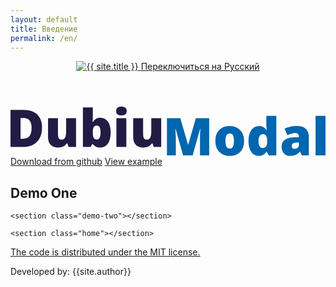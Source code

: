 ```yaml
---
layout: default
title: Введение
permalink: /en/
---
```


<header class="header">
	<div class="container">
		<a href="{{ "/" | relative_url }}" class="header--logo">
			<img src="{{ "/assets/img/logo.svg" | relative_url }}" alt="{{ site.title }}">
		</a>
		<a href="{{ "/" | relative_url }}" class="header--lang btnSwitch">
			<span>Переключиться на Русский</span>
		</a>
	</div>
</header>

<main class="main">
	<section class="home">
		<div class="container">
			<svg width="582" height="91" viewBox="0 0 582 91" fill="none" xmlns="http://www.w3.org/2000/svg">
				<path d="M58.1844 38.8189C58.1844 46.7987 56.6997 53.4328 53.7303 58.7213C50.7609 64.0098 46.5725 67.984 41.1651 70.6439C35.7889 73.2725 29.4595 74.5868 22.1766 74.5868H0V5.96131H23.7238C31.1004 5.96131 37.3518 7.22868 42.4779 9.76341C47.604 12.2981 51.4954 16.0064 54.1523 20.8881C56.8403 25.7698 58.1844 31.7467 58.1844 38.8189ZM38.9615 39.4761C38.9615 35.3141 38.3989 31.8719 37.2736 29.1494C36.1796 26.3956 34.523 24.3459 32.3038 23.0003C30.0846 21.6235 27.2871 20.935 23.9114 20.935H18.5196V59.3784H22.6455C28.2717 59.3784 32.3976 57.7512 35.0231 54.4967C37.6487 51.211 38.9615 46.2041 38.9615 39.4761Z" fill="#221C44"/>
				<path d="M121.104 21.4044V74.5868H107.273L104.976 67.9684H103.897C102.803 69.7521 101.412 71.2072 99.7245 72.3337C98.0679 73.429 96.2238 74.227 94.1921 74.7277C92.1604 75.2596 90.0506 75.5256 87.8626 75.5256C84.3931 75.5256 81.2518 74.8528 78.4387 73.5072C75.6569 72.1616 73.4376 70.0493 71.781 67.1704C70.1557 64.2914 69.343 60.5832 69.343 56.0457V21.4044H87.6751V50.4599C87.6751 53.9022 88.1596 56.5308 89.1285 58.3458C90.1287 60.1295 91.7541 61.0213 94.0046 61.0213C96.3176 61.0213 98.0992 60.3955 99.3495 59.1437C100.631 57.892 101.522 56.0457 102.022 53.6049C102.522 51.164 102.772 48.1912 102.772 44.6864V21.4044H121.104Z" fill="#221C44"/>
				<path d="M152.095 1.549V18.0717C152.095 19.9493 152.033 21.7486 151.908 23.4697C151.783 25.1596 151.626 26.7555 151.439 28.2576H152.095C153.47 26.0984 155.268 24.2677 157.487 22.7656C159.706 21.2323 162.613 20.4656 166.208 20.4656C171.74 20.4656 176.257 22.8126 179.757 27.5065C183.289 32.2005 185.055 38.9911 185.055 47.8783C185.055 53.9178 184.243 59.0029 182.617 63.1336C180.992 67.233 178.71 70.331 175.772 72.4276C172.865 74.493 169.49 75.5256 165.645 75.5256C161.894 75.5256 159.034 74.8841 157.065 73.6011C155.127 72.2868 153.47 70.8786 152.095 69.3766H150.97L148.063 74.5868H133.763V1.549H152.095ZM159.503 34.876C157.815 34.876 156.424 35.2672 155.33 36.0495C154.236 36.8318 153.424 38.0523 152.892 39.7108C152.361 41.338 152.095 43.419 152.095 45.9538V48.5354C152.095 52.6661 152.642 55.7328 153.736 57.7356C154.861 59.7383 156.846 60.7397 159.691 60.7397C161.847 60.7397 163.504 59.6288 164.66 57.407C165.817 55.1852 166.395 51.9464 166.395 47.6905C166.395 43.4347 165.832 40.2428 164.707 38.1149C163.582 35.9556 161.847 34.876 159.503 34.876Z" fill="#221C44"/>
				<path d="M213.983 21.4044V74.5868H195.651V21.4044H213.983ZM204.888 0C207.513 0 209.795 0.547627 211.733 1.64288C213.702 2.73814 214.687 4.913 214.687 8.16747C214.687 11.3281 213.702 13.4716 211.733 14.5982C209.795 15.6934 207.513 16.2411 204.888 16.2411C202.2 16.2411 199.902 15.6934 197.996 14.5982C196.12 13.4716 195.183 11.3281 195.183 8.16747C195.183 4.913 196.12 2.73814 197.996 1.64288C199.902 0.547627 202.2 0 204.888 0Z" fill="#221C44"/>
				<path d="M278.45 21.4044V74.5868H264.619L262.322 67.9684H261.244C260.15 69.7521 258.759 71.2072 257.071 72.3337C255.414 73.429 253.57 74.227 251.538 74.7277C249.507 75.2596 247.397 75.5256 245.209 75.5256C241.739 75.5256 238.598 74.8528 235.785 73.5072C233.003 72.1616 230.784 70.0493 229.127 67.1704C227.502 64.2914 226.689 60.5832 226.689 56.0457V21.4044H245.021V50.4599C245.021 53.9022 245.506 56.5308 246.475 58.3458C247.475 60.1295 249.1 61.0213 251.351 61.0213C253.664 61.0213 255.445 60.3955 256.696 59.1437C257.977 57.892 258.868 56.0457 259.368 53.6049C259.868 51.164 260.118 48.1912 260.118 44.6864V21.4044H278.45Z" fill="#221C44"/>
				<path d="M318.928 90.0613L304.909 40.634H304.487C304.612 41.917 304.737 43.6538 304.862 45.8443C305.019 48.0348 305.159 50.3974 305.284 52.9321C305.409 55.4669 305.472 57.9077 305.472 60.2547V90.0613H289.062V21.4357H313.724L328.024 70.1589H328.399L342.417 21.4357H367.126V90.0613H350.106V59.9731C350.106 57.8138 350.138 55.4982 350.2 53.026C350.294 50.5226 350.388 48.1756 350.481 45.9851C350.606 43.7633 350.716 42.0109 350.81 40.7279H350.388L336.557 90.0613H318.928Z" fill="#0066AF"/>
				<path d="M431.546 63.3527C431.546 67.7963 430.936 71.7392 429.717 75.1815C428.498 78.6237 426.732 81.5183 424.419 83.8653C422.106 86.2122 419.309 87.9959 416.027 89.2164C412.745 90.4055 409.041 91.0001 404.915 91.0001C401.07 91.0001 397.538 90.4055 394.319 89.2164C391.131 87.9959 388.349 86.2122 385.973 83.8653C383.598 81.5183 381.754 78.6237 380.441 75.1815C379.159 71.7392 378.519 67.7963 378.519 63.3527C378.519 57.4696 379.581 52.494 381.707 48.4259C383.864 44.3579 386.927 41.2599 390.896 39.1319C394.897 37.004 399.664 35.94 405.196 35.94C410.291 35.94 414.823 37.004 418.793 39.1319C422.763 41.2599 425.873 44.3579 428.123 48.4259C430.405 52.494 431.546 57.4696 431.546 63.3527ZM397.132 63.3527C397.132 66.3881 397.398 68.9541 397.929 71.0508C398.461 73.1161 399.304 74.6964 400.461 75.7917C401.649 76.8556 403.196 77.3876 405.103 77.3876C407.009 77.3876 408.525 76.8556 409.65 75.7917C410.776 74.6964 411.588 73.1161 412.088 71.0508C412.62 68.9541 412.885 66.3881 412.885 63.3527C412.885 60.3173 412.62 57.7826 412.088 55.7485C411.588 53.7145 410.76 52.1811 409.604 51.1484C408.478 50.1158 406.947 49.5994 405.009 49.5994C402.227 49.5994 400.211 50.7573 398.961 53.073C397.742 55.3886 397.132 58.8152 397.132 63.3527Z" fill="#0066AF"/>
				<path d="M458.552 91.0001C453.082 91.0001 448.581 88.6687 445.049 84.0061C441.517 79.3434 439.751 72.5215 439.751 63.5405C439.751 54.4655 441.564 47.5967 445.189 42.934C448.815 38.2714 453.504 35.94 459.255 35.94C461.63 35.94 463.678 36.2843 465.397 36.9727C467.116 37.6612 468.601 38.6 469.851 39.7891C471.132 40.9469 472.242 42.2612 473.18 43.732H473.555C473.336 42.3864 473.133 40.5401 472.945 38.1931C472.758 35.8149 472.664 33.4992 472.664 31.2461V17.0234H491.137V90.0613H477.306L473.367 83.3489H472.664C471.82 84.7571 470.757 86.0401 469.476 87.198C468.225 88.3558 466.694 89.2789 464.881 89.9674C463.099 90.6558 460.99 91.0001 458.552 91.0001ZM466.053 76.4958C468.991 76.4958 471.054 75.5726 472.242 73.7263C473.461 71.8487 474.117 69.0011 474.211 65.1833V63.7282C474.211 59.535 473.617 56.3274 472.43 54.1056C471.273 51.8525 469.085 50.726 465.866 50.726C463.678 50.726 461.865 51.7899 460.427 53.9179C458.989 56.0458 458.27 59.3472 458.27 63.8221C458.27 68.2344 458.989 71.4576 460.427 73.4916C461.896 75.4944 463.771 76.4958 466.053 76.4958Z" fill="#0066AF"/>
				<path d="M529.77 35.94C536.49 35.94 541.741 37.6142 545.523 40.9626C549.305 44.2796 551.196 49.0205 551.196 55.1852V90.0613H538.491L534.974 83.0203H534.599C533.099 84.8979 531.552 86.4313 529.957 87.6204C528.395 88.7783 526.597 89.6232 524.566 90.1551C522.534 90.7184 520.049 91.0001 517.111 91.0001C514.048 91.0001 511.297 90.3742 508.859 89.1225C506.421 87.8708 504.499 85.9775 503.092 83.4428C501.686 80.9081 500.983 77.7005 500.983 73.8202C500.983 68.1249 502.952 63.9003 506.89 61.1465C510.828 58.3928 516.533 56.8438 524.003 56.4995L532.864 56.2179V55.4669C532.864 53.0886 532.27 51.3988 531.083 50.3974C529.926 49.396 528.363 48.8953 526.394 48.8953C524.3 48.8953 521.956 49.2709 519.361 50.0219C516.798 50.7416 514.22 51.6804 511.625 52.8383L506.327 40.7279C509.391 39.1632 512.86 37.9741 516.736 37.1605C520.612 36.3469 524.956 35.94 529.77 35.94ZM532.958 66.3099L528.738 66.4976C525.363 66.6228 522.987 67.2174 521.612 68.2813C520.268 69.314 519.596 70.8004 519.596 72.7406C519.596 74.5556 520.08 75.9012 521.049 76.7774C522.018 77.6223 523.3 78.0448 524.894 78.0448C527.113 78.0448 529.004 77.3407 530.567 75.9325C532.161 74.5243 532.958 72.6937 532.958 70.4406V66.3099Z" fill="#0066AF"/>
				<path d="M582 90.0613H563.668V17.0234H582V90.0613Z" fill="#0066AF"/>
			</svg>
			<div class="home__btns">
				<a href="https://github.com/DubiumEkb/DubiumModal/" target="_blank">Download from github</a>
				<a href="#example">View example</a>
			</div>
		</div>
	</section>
	<section class="demo-one">
		<h1 id="example">Demo One</h1>
	</section>

	<section class="demo-two"></section>

	<section class="home"></section>
</main>

<footer class="footer">
	<div class="container">
		<a class="footer--mit" href="https://github.com/DubiumEkb/DubiumModal/blob/main/LICENSE" target="blank">The code is distributed under the MIT license.</a>
		<p class="footer--dev">Developed by: {{site.author}}</p>
	</div>
</footer>